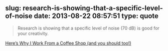 slug: research-is-showing-that-a-specific-level-of-noise
date: 2013-08-22 08:57:51
type: quote
---

> Research is showing that a specific level of noise (70 dB) is good for your creativity.

[Here’s Why I Work From a Coffee Shop (and you should too!)](http://ryanlee.com/coffee-shop-work/)
